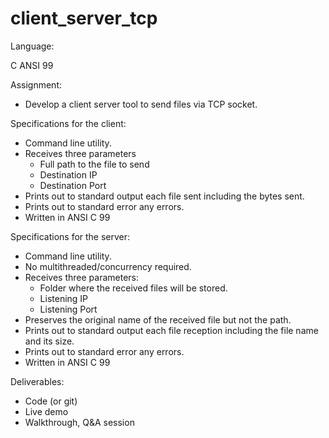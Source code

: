 # client_server_tcp

Language:

C ANSI 99


Assignment:

* Develop a client server tool to send files via TCP socket.


Specifications for the client:

* Command line utility.
* Receives three parameters
  * Full path to the file to send
  * Destination IP
  * Destination Port
* Prints out to standard output each file sent including the bytes sent.
* Prints out to standard error any errors.
* Written in ANSI C 99


Specifications for the server:

* Command line utility.
* No multithreaded/concurrency required.
* Receives three parameters:
  * Folder where the received files will be stored.
  * Listening IP
  * Listening Port
* Preserves the original name of the received file but not the path.
* Prints out to standard output each file reception including the file name and its size.
* Prints out to standard error any errors.
* Written in ANSI C 99


Deliverables:

* Code (or git)
* Live demo
* Walkthrough, Q&A session

